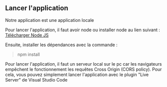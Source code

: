 ## Lancer l'application

Notre application est une application locale

Pour lancer l'application, il faut avoir node ou installer node au lien suivant : 
[Télécharger Node JS](https://chat.mistral.ai/chat/b4ace89b-ac73-41a6-b25e-3cb87122b772)   

Ensuite, installer les dépendances avec la commande :
>npm install

Pour lancer l'application, il faut un serveur local sur le pc car les navigateurs empêchent le fonctionnement les requêtes Cross Origin (CORS policy). Pour cela, vous pouvez simplement lancer l'application avec le plugin "Live Server" de Visual Studio Code